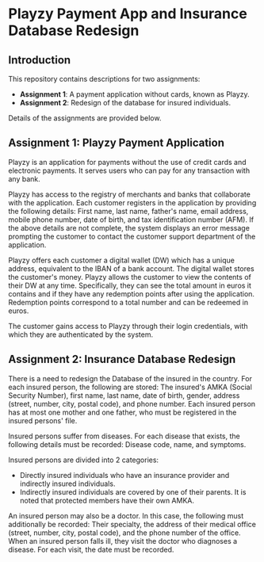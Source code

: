 # Playzy Payment App and Insurance Database Redesign

## Introduction
This repository contains descriptions for two assignments:
- **Assignment 1**: A payment application without cards, known as Playzy.
- **Assignment 2**: Redesign of the database for insured individuals.

Details of the assignments are provided below.

## Assignment 1: Playzy Payment Application
Playzy is an application for payments without the use of credit cards and electronic payments. It serves users who can pay for any transaction with any bank.

Playzy has access to the registry of merchants and banks that collaborate with the application. Each customer registers in the application by providing the following details: First name, last name, father's name, email address, mobile phone number, date of birth, and tax identification number (AFM). If the above details are not complete, the system displays an error message prompting the customer to contact the customer support department of the application.

Playzy offers each customer a digital wallet (DW) which has a unique address, equivalent to the IBAN of a bank account. The digital wallet stores the customer's money. Playzy allows the customer to view the contents of their DW at any time. Specifically, they can see the total amount in euros it contains and if they have any redemption points after using the application. Redemption points correspond to a total number and can be redeemed in euros.

The customer gains access to Playzy through their login credentials, with which they are authenticated by the system.

## Assignment 2: Insurance Database Redesign
There is a need to redesign the Database of the insured in the country. For each insured person, the following are stored: The insured's AMKA (Social Security Number), first name, last name, date of birth, gender, address (street, number, city, postal code), and phone number. Each insured person has at most one mother and one father, who must be registered in the insured persons' file.

Insured persons suffer from diseases. For each disease that exists, the following details must be recorded: Disease code, name, and symptoms.

Insured persons are divided into 2 categories:
- Directly insured individuals who have an insurance provider and indirectly insured individuals.
- Indirectly insured individuals are covered by one of their parents. It is noted that protected members have their own AMKA.

An insured person may also be a doctor. In this case, the following must additionally be recorded: Their specialty, the address of their medical office (street, number, city, postal code), and the phone number of the office. When an insured person falls ill, they visit the doctor who diagnoses a disease. For each visit, the date must be recorded.
